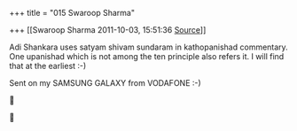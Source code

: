 +++
title = "015 Swaroop Sharma"

+++
[[Swaroop Sharma	2011-10-03, 15:51:36 [Source](https://groups.google.com/g/samskrita/c/GHJIrAK7zyk)]]



Adi Shankara uses satyam shivam sundaram in kathopanishad commentary.  
One upanishad which is not among the ten principle also refers it. I will find that at the earliest :-)

Sent on my SAMSUNG GALAXY from VODAFONE :-)





